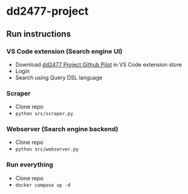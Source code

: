 # dd2477-project

## Run instructions

### VS Code extension (Search engine UI)
- Download [dd2477 Project Github Pilot](https://marketplace.visualstudio.com/items?itemName=William7y87yg876g87.githubpilot) in VS Code extension store
- Login
- Search using Query DSL language

### Scraper
- Clone repo 
- `python src/scraper.py`


### Webserver (Search engine backend)
- Clone repo
- `python src/webserver.py` 


### Run everything
- Clone repo
- `docker compose up -d`
